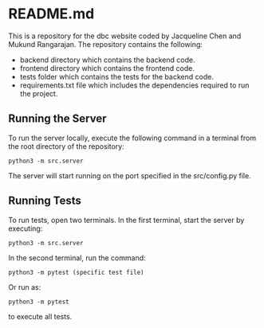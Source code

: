 # README.md

This is a repository for the dbc website coded by Jacqueline Chen and Mukund Rangarajan. The repository contains the following:

- backend directory which contains the backend code.
- frontend directory which contains the frontend code.
- tests folder which contains the tests for the backend code.
- requirements.txt file which includes the dependencies required to run the project.

## Running the Server
To run the server locally, execute the following command in a terminal from the root directory of the repository:

```
python3 -m src.server
```

The server will start running on the port specified in the src/config.py file.

## Running Tests
To run tests, open two terminals. In the first terminal, start the server by executing:

```
python3 -m src.server
```

In the second terminal, run the command:

```
python3 -m pytest (specific test file)
```

Or run as:

```
python3 -m pytest
```

to execute all tests.

